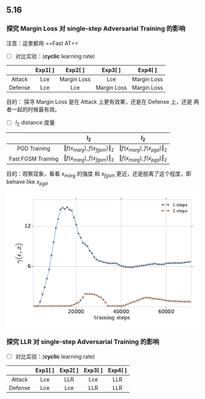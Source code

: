 ## 5.16

### 探究 Margin Loss 对 single-step Adversarial Training 的影响

注意：这里都用 ==Fast AT==

- [ ] 对比实验：(**cyclic** learning rate)

|         | Exp1[ ] |   Exp2[ ]   |   Exp3[ ]   |   Exp4[ ]   |
| :-----: | :-----: | :---------: | :---------: | :---------: |
| Attack  |   Lce   | Margin Loss |     Lce     | Margin Loss |
| Defense |   Lce   |     Lce     | Margin Loss | Margin Loss |

目的： 探寻 Margin Loss 是在 Attack 上更有效果，还是在 Defense 上，还是 两者一起的时候最有效。

- [ ] $l_2$ distance 度量

|                    |                  $l_2$                  |                 $l_2$                  |
| :----------------: | :-------------------------------------: | :------------------------------------: |
|    PGD Training    | $\Vert f(x_{marg}),f(x_{fgsm}) \Vert_2$ | $\Vert f(x_{marg}),f(x_{pgd}) \Vert_2$ |
| Fast FGSM Training | $\Vert f(x_{marg}),f(x_{fgsm}) \Vert_2$ | $\Vert f(x_{marg}),f(x_{pgd}) \Vert_2$ |

目的：观察现象，看看 $x_{marg}$ 的强度 和 $x_{fgsm}$ 更近，还是脱离了这个程度，即 behave like $x_{pgd}$

![avatar](x.jpg)

### 探究 LLR 对 single-step Adversarial Training 的影响

- [ ] 对比实验：(**cyclic** learning rate)

|         | Exp1[ ] | Exp2[ ] | Exp3[ ] | Exp4[ ] |
| :-----: | :-----: | :-----: | :-----: | :-----: |
| Attack  |   Lce   |   LLR   |   Lce   |   LLR   |
| Defense |   Lce   |   Lce   |   LLR   |   LLR   |
